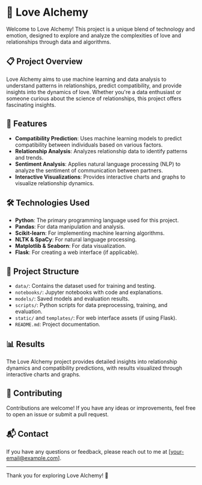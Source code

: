 # 💖 Love Alchemy

Welcome to Love Alchemy! This project is a unique blend of technology and emotion, designed to explore and analyze the complexities of love and relationships through data and algorithms.

## 📋 Project Overview

Love Alchemy aims to use machine learning and data analysis to understand patterns in relationships, predict compatibility, and provide insights into the dynamics of love. Whether you're a data enthusiast or someone curious about the science of relationships, this project offers fascinating insights.

## 🚀 Features

- **Compatibility Prediction**: Uses machine learning models to predict compatibility between individuals based on various factors.
- **Relationship Analysis**: Analyzes relationship data to identify patterns and trends.
- **Sentiment Analysis**: Applies natural language processing (NLP) to analyze the sentiment of communication between partners.
- **Interactive Visualizations**: Provides interactive charts and graphs to visualize relationship dynamics.

## 🛠️ Technologies Used

- **Python**: The primary programming language used for this project.
- **Pandas**: For data manipulation and analysis.
- **Scikit-learn**: For implementing machine learning algorithms.
- **NLTK & SpaCy**: For natural language processing.
- **Matplotlib & Seaborn**: For data visualization.
- **Flask**: For creating a web interface (if applicable).

## 📂 Project Structure

- `data/`: Contains the dataset used for training and testing.
- `notebooks/`: Jupyter notebooks with code and explanations.
- `models/`: Saved models and evaluation results.
- `scripts/`: Python scripts for data preprocessing, training, and evaluation.
- `static/` and `templates/`: For web interface assets (if using Flask).
- `README.md`: Project documentation.

## 📊 Results

The Love Alchemy project provides detailed insights into relationship dynamics and compatibility predictions, with results visualized through interactive charts and graphs.

## 🤝 Contributing

Contributions are welcome! If you have any ideas or improvements, feel free to open an issue or submit a pull request.

## 📬 Contact

If you have any questions or feedback, please reach out to me at [your-email@example.com].

---

Thank you for exploring Love Alchemy! 💖
